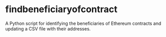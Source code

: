# findbeneficiaryofcontract
A Python script for identifying the beneficiaries of Ethereum contracts and updating a CSV file with their addresses. 
